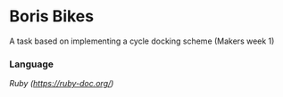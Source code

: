 # Boris Bikes

A task based on implementing a cycle docking scheme (Makers week 1)

### Language

*Ruby (https://ruby-doc.org/)*
